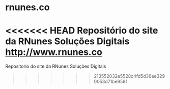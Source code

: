 # rnunes.co
<<<<<<< HEAD
Repositório do site da RNunes Soluções Digitais
http://www.rnunes.co
=======
Repositorio do site da RNunes Soluções Digitais
>>>>>>> 213552032e5528c4fd5d36ee3290053d71be9581
